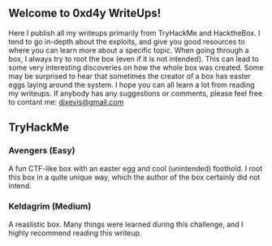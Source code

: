 ## Welcome to 0xd4y WriteUps!

Here I publish all my writeups primarily from TryHackMe and HacktheBox. I tend to go in-depth about the exploits, and give you good resources to where you can learn more about a specific topic.
When going through a box, I always try to root the box (even if it is not intended). This can lead to some very interesting discoveries on how the whole box was created. Some may be surprised to hear that sometimes the creator of a box has easter eggs laying around the system.
I hope you can all learn a lot from reading my writeups. If anybody has any suggestions or comments, please feel free to contant me: djxevis@gmail.com

## TryHackMe

### Avengers (Easy)

A fun CTF-like box with an easter egg and cool (unintended) foothold. I root this box in a quite unique way, which the author of the box certainly did not intend.

### Keldagrim (Medium)

A reaslistic box. Many things were learned during this challenge, and I highly recommend reading this writeup.

